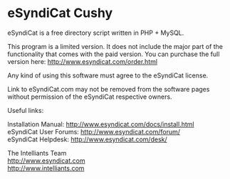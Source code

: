 eSyndiCat Cushy
===============

eSyndiCat is a free directory script written in PHP + MySQL.

This program is a limited version. It does not include the major part of
the functionality that comes with the paid version. You can purchase the
full version here: http://www.esyndicat.com/order.html

Any kind of using this software must agree to the eSyndiCat license.

Link to eSyndiCat.com may not be removed from the software pages without
permission of the eSyndiCat respective owners.

Useful links:

Installation Manual:	http://www.esyndicat.com/docs/install.html<br />
eSyndiCat User Forums:	http://www.esyndicat.com/forum/<br />
eSyndiCat Helpdesk:		http://www.esyndicat.com/desk/<br />

The Intelliants Team<br />
http://www.esyndicat.com<br />
http://www.intelliants.com<br />
